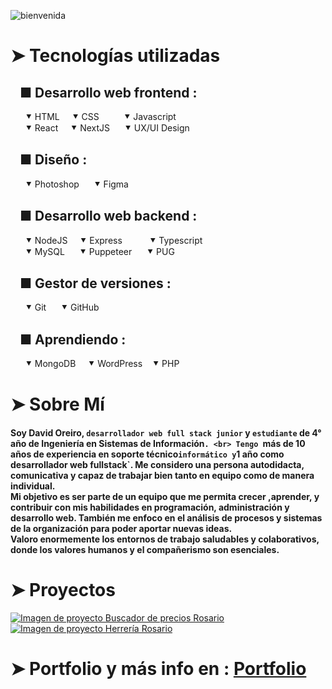 ![bienvenida](https://github.com/user-attachments/assets/c9acfb39-982c-4054-932e-571686875889)
# ➤ Tecnologías utilizadas
## &nbsp;&nbsp; ■ Desarrollo web frontend :
&nbsp;&nbsp;&nbsp;&nbsp;&nbsp;&nbsp;⯆ HTML&nbsp;&nbsp;&nbsp;&nbsp;&nbsp;⯆ CSS&nbsp;&nbsp;&nbsp;&nbsp;&nbsp;&nbsp;&nbsp;&nbsp;&nbsp;&nbsp;⯆ Javascript <br>
&nbsp;&nbsp;&nbsp;&nbsp;&nbsp;&nbsp;⯆ React&nbsp;&nbsp;&nbsp;&nbsp;&nbsp;⯆ NextJS&nbsp;&nbsp;&nbsp;&nbsp;&nbsp;&nbsp;⯆ UX/UI Design  <br>

## &nbsp;&nbsp; ■ Diseño :
&nbsp;&nbsp;&nbsp;&nbsp;&nbsp;&nbsp;⯆ Photoshop&nbsp;&nbsp;&nbsp;&nbsp;&nbsp;&nbsp;⯆ Figma <br>

## &nbsp;&nbsp; ■ Desarrollo web backend :
&nbsp;&nbsp;&nbsp;&nbsp;&nbsp;&nbsp;⯆ NodeJS&nbsp;&nbsp;&nbsp;&nbsp;&nbsp;⯆ Express&nbsp;&nbsp;&nbsp;&nbsp;&nbsp;&nbsp;&nbsp;&nbsp;&nbsp;&nbsp;&nbsp;⯆ Typescript <br>
&nbsp;&nbsp;&nbsp;&nbsp;&nbsp;&nbsp;⯆ MySQL&nbsp;&nbsp;&nbsp;&nbsp;&nbsp;&nbsp;⯆ Puppeteer&nbsp;&nbsp;&nbsp;&nbsp;&nbsp;&nbsp;⯆ PUG  <br>

## &nbsp;&nbsp; ■ Gestor de versiones :
&nbsp;&nbsp;&nbsp;&nbsp;&nbsp;&nbsp;⯆ Git&nbsp;&nbsp;&nbsp;&nbsp;&nbsp;&nbsp;⯆ GitHub <br>

## &nbsp;&nbsp; ■ Aprendiendo :
&nbsp;&nbsp;&nbsp;&nbsp;&nbsp;&nbsp;⯆ MongoDB&nbsp;&nbsp;&nbsp;&nbsp;&nbsp;⯆ WordPress&nbsp;&nbsp;&nbsp;&nbsp;⯆ PHP <br>


# ➤ Sobre Mí
#### Soy David Oreiro, `desarrollador web full stack junior` y `estudiante` de 4° año de Ingeniería en Sistemas de Información`. <br> Tengo `más de 10 años de experiencia en soporte técnico` informático y `1 año como desarrollador web fullstack`. Me considero una persona autodidacta, comunicativa y capaz de trabajar bien tanto en equipo como de manera individual. <br> Mi objetivo es ser parte de un equipo que me permita crecer ,aprender, y contribuir con mis habilidades en programación, administración y desarrollo web. También me enfoco en el análisis de procesos y sistemas de la organización para poder aportar nuevas ideas. <br> Valoro enormemente los entornos de trabajo saludables y colaborativos, donde los valores humanos y el compañerismo son esenciales.


# ➤ Proyectos
[![Imagen de proyecto Buscador de precios Rosario](https://github.com/user-attachments/assets/31cab52c-18ba-4c5a-bde3-411804d923a3)](https://davidoreiro97.github.io/BuscadorPreciosRosario/)
[![Imagen de proyecto Herrería Rosario](https://github.com/user-attachments/assets/22537d27-7dca-41b6-a8eb-c744959624c3)](https://rosarioherreria.netlify.app/)


# ➤ Portfolio y más info en : [Portfolio](https://davidoreiro97.github.io/portfolio/)

